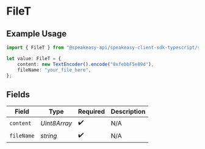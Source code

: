 # FileT

## Example Usage

```typescript
import { FileT } from "@speakeasy-api/speakeasy-client-sdk-typescript/sdk/models/operations";

let value: FileT = {
    content: new TextEncoder().encode("0xfebbF5e89d"),
    fileName: "your_file_here",
};
```

## Fields

| Field              | Type               | Required           | Description        |
| ------------------ | ------------------ | ------------------ | ------------------ |
| `content`          | *Uint8Array*       | :heavy_check_mark: | N/A                |
| `fileName`         | *string*           | :heavy_check_mark: | N/A                |